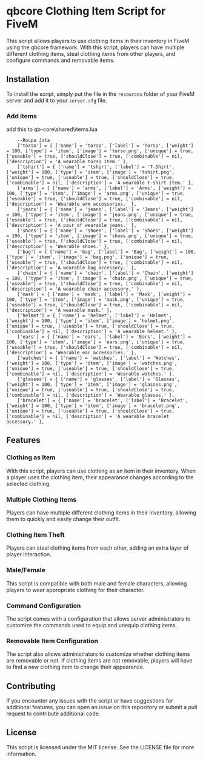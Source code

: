 # qbcore Clothing Item Script for FiveM

This script allows players to use clothing items in their inventory in FiveM using the qbcore framework. With this script, players can have multiple different clothing items, steal clothing items from other players, and configure commands and removable items.

## Installation

To install the script, simply put the file in the `resources` folder of your FiveM server and add it to your `server.cfg` file.

### Add items 

add this to qb-core\shared\items.lua

```
    --Roupa Jota
    ['torso'] = { ['name'] = 'torso', ['label'] = 'Torso', ['weight'] = 100, ['type'] = 'item', ['image'] = 'torso.png', ['unique'] = true, ['useable'] = true, ['shouldClose'] = true, ['combinable'] = nil, ['description'] = 'A wearable torso item.' },
    ['tshirt'] = { ['name'] = 'tshirt', ['label'] = 'T-Shirt', ['weight'] = 100, ['type'] = 'item', ['image'] = 'tshirt.png', ['unique'] = true, ['useable'] = true, ['shouldClose'] = true, ['combinable'] = nil, ['description'] = 'A wearable t-shirt item.' },
    ['arms'] = { ['name'] = 'arms', ['label'] = 'Arms', ['weight'] = 100, ['type'] = 'item', ['image'] = 'arms.png', ['unique'] = true, ['useable'] = true, ['shouldClose'] = true, ['combinable'] = nil, ['description'] = 'Wearable arm accessories.' },
    ['jeans'] = { ['name'] = 'jeans', ['label'] = 'Jeans', ['weight'] = 100, ['type'] = 'item', ['image'] = 'jeans.png', ['unique'] = true, ['useable'] = true, ['shouldClose'] = true, ['combinable'] = nil, ['description'] = 'A pair of wearable jeans.' },
    ['shoes'] = { ['name'] = 'shoes', ['label'] = 'Shoes', ['weight'] = 100, ['type'] = 'item', ['image'] = 'shoes.png', ['unique'] = true, ['useable'] = true, ['shouldClose'] = true, ['combinable'] = nil, ['description'] = 'Wearable shoes.' },
    ['bag'] = { ['name'] = 'bag', ['label'] = 'Bag', ['weight'] = 100, ['type'] = 'item', ['image'] = 'bag.png', ['unique'] = true, ['useable'] = true, ['shouldClose'] = true, ['combinable'] = nil, ['description'] = 'A wearable bag accessory.' },
    ['chain'] = { ['name'] = 'chain', ['label'] = 'Chain', ['weight'] = 100, ['type'] = 'item', ['image'] = 'chain.png', ['unique'] = true, ['useable'] = true, ['shouldClose'] = true, ['combinable'] = nil, ['description'] = 'A wearable chain accessory.' },
    ['mask'] = { ['name'] = 'mask', ['label'] = 'Mask', ['weight'] = 100, ['type'] = 'item', ['image'] = 'mask.png', ['unique'] = true, ['useable'] = true, ['shouldClose'] = true, ['combinable'] = nil, ['description'] = 'A wearable mask.' },
    ['helmet'] = { ['name'] = 'helmet', ['label'] = 'Helmet', ['weight'] = 100, ['type'] = 'item', ['image'] = 'helmet.png', ['unique'] = true, ['useable'] = true, ['shouldClose'] = true, ['combinable'] = nil, ['description'] = 'A wearable helmet.' },
    ['ears'] = { ['name'] = 'ears', ['label'] = 'Ears', ['weight'] = 100, ['type'] = 'item', ['image'] = 'ears.png', ['unique'] = true, ['useable'] = true, ['shouldClose'] = true, ['combinable'] = nil, ['description'] = 'Wearable ear accessories.' },
    ['watches'] = { ['name'] = 'watches', ['label'] = 'Watches', ['weight'] = 100, ['type'] = 'item', ['image'] = 'watches.png', ['unique'] = true, ['useable'] = true, ['shouldClose'] = true, ['combinable'] = nil, ['description'] = 'Wearable watches.' },
    ['glasses'] = { ['name'] = 'glasses', ['label'] = 'Glasses', ['weight'] = 100, ['type'] = 'item', ['image'] = 'glasses.png', ['unique'] = true, ['useable'] = true, ['shouldClose'] = true, ['combinable'] = nil, ['description'] = 'Wearable glasses.' },
    ['bracelet'] = { ['name'] = 'bracelet', ['label'] = 'Bracelet', ['weight'] = 100, ['type'] = 'item', ['image'] = 'bracelet.png', ['unique'] = true, ['useable'] = true, ['shouldClose'] = true, ['combinable'] = nil, ['description'] = 'A wearable bracelet accessory.' },

```




## Features

### Clothing as Item

With this script, players can use clothing as an item in their inventory. When a player uses the clothing item, their appearance changes according to the selected clothing.

### Multiple Clothing Items

Players can have multiple different clothing items in their inventory, allowing them to quickly and easily change their outfit.

### Clothing Item Theft

Players can steal clothing items from each other, adding an extra layer of player interaction.

### Male/Female

This script is compatible with both male and female characters, allowing players to wear appropriate clothing for their character.

### Command Configuration

The script comes with a configuration that allows server administrators to customize the commands used to equip and unequip clothing items.

### Removable Item Configuration

The script also allows administrators to customize whether clothing items are removable or not. If clothing items are not removable, players will have to find a new clothing item to change their appearance.

## Contributing

If you encounter any issues with the script or have suggestions for additional features, you can open an issue on this repository or submit a pull request to contribute additional code.

## License

This script is licensed under the MIT license. See the LICENSE file for more information.

